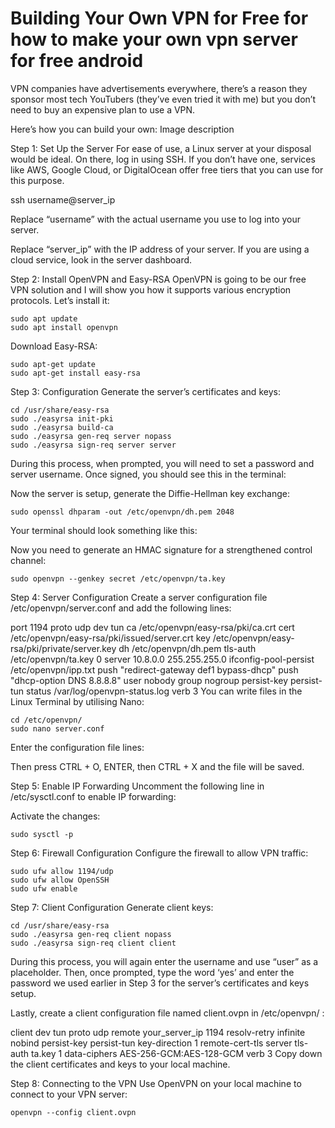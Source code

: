 <h1>Building Your Own VPN for Free for how to make your own vpn server for free android</h1>


VPN companies have advertisements everywhere, there’s a reason they sponsor most tech YouTubers (they’ve even tried it with me) but you don’t need to buy an expensive plan to use a VPN.

Here’s how you can build your own:
Image description

Step 1: Set Up the Server
For ease of use, a Linux server at your disposal would be ideal. On there, log in using SSH. If you don’t have one, services like AWS, Google Cloud, or DigitalOcean offer free tiers that you can use for this purpose.



ssh username@server_ip


Replace “username” with the actual username you use to log into your server.

Replace “server_ip” with the IP address of your server. If you are using a cloud service, look in the server dashboard.

Step 2: Install OpenVPN and Easy-RSA
OpenVPN is going to be our free VPN solution and I will show you how it supports various encryption protocols. Let’s install it:



    sudo apt update
    sudo apt install openvpn


Download Easy-RSA:



    sudo apt-get update
    sudo apt-get install easy-rsa


Step 3: Configuration
Generate the server’s certificates and keys:



    cd /usr/share/easy-rsa
    sudo ./easyrsa init-pki
    sudo ./easyrsa build-ca
    sudo ./easyrsa gen-req server nopass
    sudo ./easyrsa sign-req server server


During this process, when prompted, you will need to set a password and server username. Once signed, you should see this in the terminal:



Now the server is setup, generate the Diffie-Hellman key exchange:



    sudo openssl dhparam -out /etc/openvpn/dh.pem 2048


Your terminal should look something like this:



Now you need to generate an HMAC signature for a strengthened control channel:



    sudo openvpn --genkey secret /etc/openvpn/ta.key


Step 4: Server Configuration
Create a server configuration file /etc/openvpn/server.conf and add the following lines:

port 1194
proto udp
dev tun
ca /etc/openvpn/easy-rsa/pki/ca.crt
cert /etc/openvpn/easy-rsa/pki/issued/server.crt
key /etc/openvpn/easy-rsa/pki/private/server.key
dh /etc/openvpn/dh.pem
tls-auth /etc/openvpn/ta.key 0
server 10.8.0.0 255.255.255.0
ifconfig-pool-persist /etc/openvpn/ipp.txt
push "redirect-gateway def1 bypass-dhcp"
push "dhcp-option DNS 8.8.8.8"
user nobody
group nogroup
persist-key
persist-tun
status /var/log/openvpn-status.log
verb 3
You can write files in the Linux Terminal by utilising Nano:



    cd /etc/openvpn/
    sudo nano server.conf


Enter the configuration file lines:



Then press CTRL + O, ENTER, then CTRL + X and the file will be saved.

Step 5: Enable IP Forwarding
Uncomment the following line in /etc/sysctl.conf to enable IP forwarding:



Activate the changes:



    sudo sysctl -p


Step 6: Firewall Configuration
Configure the firewall to allow VPN traffic:



    sudo ufw allow 1194/udp
    sudo ufw allow OpenSSH
    sudo ufw enable


Step 7: Client Configuration
Generate client keys:



    cd /usr/share/easy-rsa
    sudo ./easyrsa gen-req client nopass
    sudo ./easyrsa sign-req client client


During this process, you will again enter the username and use “user” as a placeholder. Then, once prompted, type the word ‘yes’ and enter the password we used earlier in Step 3 for the server’s certificates and keys setup.

Lastly, create a client configuration file named client.ovpn in /etc/openvpn/ :

client
dev tun
proto udp
remote your_server_ip 1194
resolv-retry infinite
nobind
persist-key
persist-tun
key-direction 1
remote-cert-tls server
tls-auth ta.key 1
data-ciphers AES-256-GCM:AES-128-GCM
verb 3
Copy down the client certificates and keys to your local machine.

Step 8: Connecting to the VPN
Use OpenVPN on your local machine to connect to your VPN server:



    openvpn --config client.ovpn


<!--

**Here are some ideas to get you started:**

🙋‍♀️ A short introduction - what is your organization all about?
🌈 Contribution guidelines - how can the community get involved?
👩‍💻 Useful resources - where can the community find your docs? Is there anything else the community should know?
🍿 Fun facts - what does your team eat for breakfast?
🧙 Remember, you can do mighty things with the power of [Markdown](https://docs.github.com/github/writing-on-github/getting-started-with-writing-and-formatting-on-github/basic-writing-and-formatting-syntax)
-->
